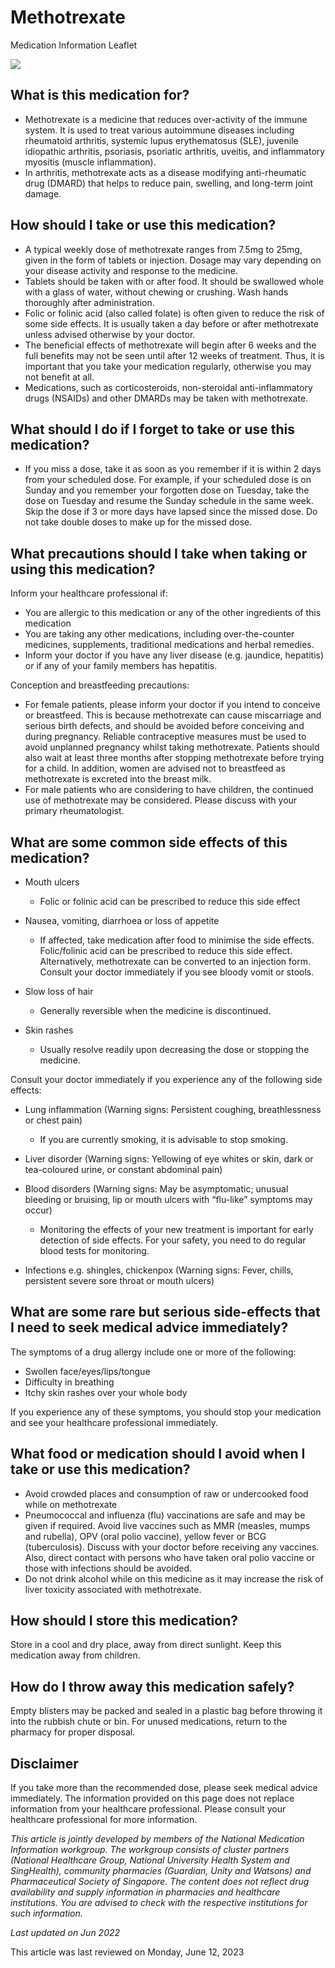 # Methotrexate

Medication Information Leaflet

![](https://ch-api.healthhub.sg/api/public/content/178560beb04e4fed9bad314dc079b5e9?v=5f196c67&t=azheaderimage)

What is this medication for?
----------------------------

* Methotrexate is a medicine that reduces over-activity of the immune system. It is used to treat various autoimmune diseases including rheumatoid arthritis, systemic lupus erythematosus (SLE), juvenile idiopathic arthritis, psoriasis, psoriatic arthritis, uveitis, and inflammatory myositis (muscle inflammation).
* In arthritis, methotrexate acts as a disease modifying anti-rheumatic drug (DMARD) that helps to reduce pain, swelling, and long-term joint damage.

How should I take or use this medication?
-----------------------------------------

* A typical weekly dose of methotrexate ranges from 7.5mg to 25mg, given in the form of tablets or injection. Dosage may vary depending on your disease activity and response to the medicine.
* Tablets should be taken with or after food. It should be swallowed whole with a glass of water, without chewing or crushing. Wash hands thoroughly after administration.
* Folic or folinic acid (also called folate) is often given to reduce the risk of some side effects. It is usually taken a day before or after methotrexate unless advised otherwise by your doctor.
* The beneficial effects of methotrexate will begin after 6 weeks and the full benefits may not be seen until after 12 weeks of treatment. Thus, it is important that you take your medication regularly, otherwise you may not benefit at all.
* Medications, such as corticosteroids, non-steroidal anti-inflammatory drugs (NSAIDs) and other DMARDs may be taken with methotrexate.

What should I do if I forget to take or use this medication?
------------------------------------------------------------

* If you miss a dose, take it as soon as you remember if it is within 2 days from your scheduled dose. For example, if your scheduled dose is on Sunday and you remember your forgotten dose on Tuesday, take the dose on Tuesday and resume the Sunday schedule in the same week. Skip the dose if 3 or more days have lapsed since the missed dose. Do not take double doses to make up for the missed dose.

What precautions should I take when taking or using this medication?
--------------------------------------------------------------------

Inform your healthcare professional if:

* You are allergic to this medication or any of the other ingredients of this medication
* You are taking any other medications, including over-the-counter medicines, supplements, traditional medications and herbal remedies.
* Inform your doctor if you have any liver disease (e.g. jaundice, hepatitis) or if any of your family members has hepatitis.

Conception and breastfeeding precautions:

* For female patients, please inform your doctor if you intend to conceive or breastfeed. This is because methotrexate can cause miscarriage and serious birth defects, and should be avoided before conceiving and during pregnancy. Reliable contraceptive measures must be used to avoid unplanned pregnancy whilst taking methotrexate. Patients should also wait at least three months after stopping methotrexate before trying for a child. In addition, women are advised not to breastfeed as methotrexate is excreted into the breast milk.
* For male patients who are considering to have children, the continued use of methotrexate may be considered. Please discuss with your primary rheumatologist.

What are some common side effects of this medication?
-----------------------------------------------------

* Mouth ulcers

  + Folic or folinic acid can be prescribed to reduce this side effect
* Nausea, vomiting, diarrhoea or loss of appetite

  + If affected, take medication after food to minimise the side effects. Folic/folinic acid can be prescribed to reduce this side effect. Alternatively, methotrexate can be converted to an injection form. Consult your doctor immediately if you see bloody vomit or stools.
* Slow loss of hair

  + Generally reversible when the medicine is discontinued.
* Skin rashes

  + Usually resolve readily upon decreasing the dose or stopping the medicine.

Consult your doctor immediately if you experience any of the following side effects:

* Lung inflammation (Warning signs: Persistent coughing, breathlessness or chest pain)

  + If you are currently smoking, it is advisable to stop smoking.
* Liver disorder (Warning signs: Yellowing of eye whites or skin, dark or tea-coloured urine, or constant abdominal pain)
* Blood disorders (Warning signs: May be asymptomatic; unusual bleeding or bruising, lip or mouth ulcers with “flu-like” symptoms may occur)

  + Monitoring the effects of your new treatment is important for early detection of side effects. For your safety, you need to do regular blood tests for monitoring.
* Infections e.g. shingles, chickenpox (Warning signs: Fever, chills, persistent severe sore throat or mouth ulcers)

What are some rare but serious side-effects that I need to seek medical advice immediately?
-------------------------------------------------------------------------------------------

The symptoms of a drug allergy include one or more of the following:

* Swollen face/eyes/lips/tongue
* Difficulty in breathing
* Itchy skin rashes over your whole body

If you experience any of these symptoms, you should stop your medication and see your healthcare professional immediately.

What food or medication should I avoid when I take or use this medication?
--------------------------------------------------------------------------

* Avoid crowded places and consumption of raw or undercooked food while on methotrexate
* Pneumococcal and influenza (flu) vaccinations are safe and may be given if required. Avoid live vaccines such as MMR (measles, mumps and rubella), OPV (oral polio vaccine), yellow fever or BCG (tuberculosis). Discuss with your doctor before receiving any vaccines. Also, direct contact with persons who have taken oral polio vaccine or those with infections should be avoided.
* Do not drink alcohol while on this medicine as it may increase the risk of liver toxicity associated with methotrexate.

How should I store this medication?
-----------------------------------

Store in a cool and dry place, away from direct sunlight. Keep this medication away from children.

How do I throw away this medication safely?
-------------------------------------------

Empty blisters may be packed and sealed in a plastic bag before throwing it into the rubbish chute or bin. For unused medications, return to the pharmacy for proper disposal.

Disclaimer
----------

If you take more than the recommended dose, please seek medical advice immediately. The information provided on this page does not replace information from your healthcare professional. Please consult your healthcare professional for more information.

*This article is jointly developed by members of the National Medication Information workgroup. The workgroup consists of cluster partners (National Healthcare Group, National University Health System and SingHealth), community pharmacies (Guardian, Unity and Watsons) and Pharmaceutical Society of Singapore. The content does not reflect drug availability and supply information in pharmacies and healthcare institutions. You are advised to check with the respective institutions for such information.*

*Last updated on Jun 2022*

This article was last reviewed on
Monday, June 12, 2023